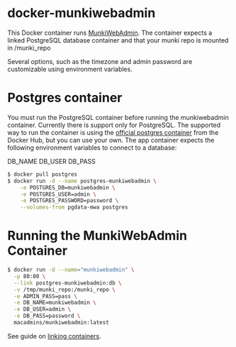 docker-munkiwebadmin
==========

This Docker container runs [MunkiWebAdmin](https://github.com/munki/munkiwebadmin).
The container expects a linked PostgreSQL database container and that your munki repo is mounted
in /munki_repo

Several options, such as the timezone and admin password are customizable using environment variables.

# Postgres container

You must run the PostgreSQL container before running the munkiwebadmin container.
Currently there is support only for PostgreSQL.
The supported way to run the container is using the [official postgres container](https://registry.hub.docker.com/u/library/postgres/) from the Docker Hub, but you can use your own. The app container expects the following environment variables to connect to a database:

DB_NAME
DB_USER
DB_PASS

```bash
$ docker pull postgres
$ docker run -d --name postgres-munkiwebadmin \
    -e POSTGRES_DB=munkiwebadmin \
    -e POSTGRES_USER=admin \
    -e POSTGRES_PASSWORD=password \
    --volumes-from pgdata-mwa postgres
```

# Running the MunkiWebAdmin Container

```bash
$ docker run -d --name="munkiwebadmin" \
  -p 80:80 \
  --link postgres-munkiwebadmin:db \
  -v /tmp/munki_repo:/munki_repo \
  -e ADMIN_PASS=pass \
  -e DB_NAME=munkiwebadmin \
  -e DB_USER=admin \
  -e DB_PASS=password \
  macadmins/munkiwebadmin:latest
```
See guide on [linking containers](https://docs.docker.com/userguide/dockerlinks/).

